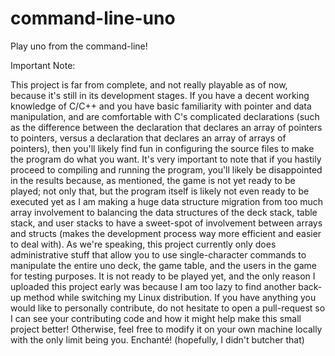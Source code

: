 # command-line-uno
Play uno from the command-line!


Important Note:

This project is far from complete, and not really playable as of now, because it's still in its development stages.
If you have a decent working knowledge of C/C++ and you have basic familiarity with pointer and data
manipulation, and are comfortable with C's complicated declarations (such as the difference between the declaration
that declares an array of pointers to pointers, versus a declaration that declares an array of arrays of pointers),
then you'll likely find fun in configuring the source files to make the program do what you want. It's very important
to note that if you hastily proceed to compiling and running the program, you'll likely be disappointed in the results
because, as mentioned, the game is not yet ready to be played; not only that, but the program itself is likely not even
ready to be executed yet as I am making a huge data structure migration from too much array involvement to balancing the
data structures of the deck stack, table stack, and user stacks to have a sweet-spot of involvement between arrays and
structs (makes the development process way more efficient and easier to deal with). As we're speaking, this project currently
only does administrative stuff that allow you to use single-character commands to manipulate the entire uno deck, the game
table, and the users in the game for testing purposes. It is not ready to be played yet, and the only reason I uploaded this project early was because
I am too lazy to find another back-up method while switching my Linux distribution. If you have anything you would like to
personally contribute, do not hesitate to open a pull-request so I can see your contributing code and how it might help make this
small project better! Otherwise, feel free to modify it on your own machine locally with the only limit being you. Enchanté! (hopefully, I didn't butcher that)
